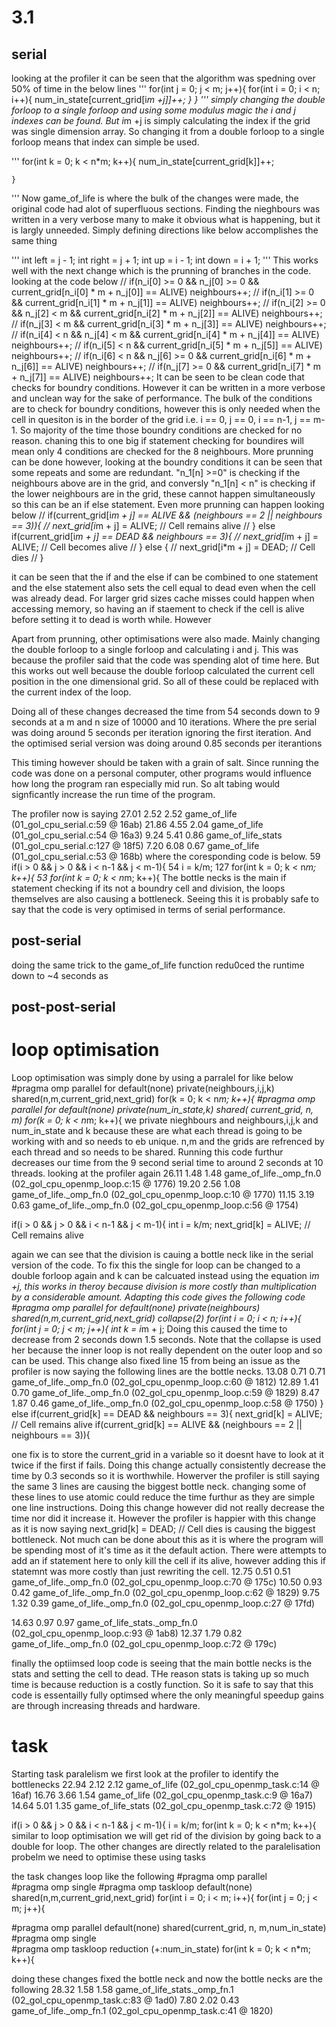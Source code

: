 # 3.1
## serial

looking at the profiler it can be seen that the algorithm was spedning over 50% of time in the below lines
'''
    for(int j = 0; j < m; j++){
        for(int i = 0; i < n; i++){
            num_in_state[current_grid[i*m +j]]++;
        }
    }
'''
simply changing the double forloop to a single forloop and using some modulus magic the i and j indexes can be found.
But i*m +j is simply calculating the index if the grid was single dimension array. So changing it from a double forloop to a single forloop means
that index can simple be used. 

'''
    for(int k = 0; k < n*m; k++){
        num_in_state[current_grid[k]]++;
 
    }
'''
Now game_of_life is where the bulk of the changes were made, the original code had alot of superfluous sections. Finding the nieghbours was written in a very verbose many to make it obvious what is happening, but it is largly unneeded. Simply defining directions like below accomplishes the same thing

'''
int left = j - 1;
int right = j  + 1;
int up = i - 1;
int down = i + 1;
'''
This works well with the next change which is the prunning of branches in the code. 
looking at the code below
//             if(n_i[0] >= 0 && n_j[0] >= 0 && current_grid[n_i[0] * m + n_j[0]] == ALIVE) neighbours++;
//             if(n_i[1] >= 0 && current_grid[n_i[1] * m + n_j[1]] == ALIVE) neighbours++;
//             if(n_i[2] >= 0 && n_j[2] < m && current_grid[n_i[2] * m + n_j[2]] == ALIVE) neighbours++;
//             if(n_j[3] < m && current_grid[n_i[3] * m + n_j[3]] == ALIVE) neighbours++;
//             if(n_i[4] < n && n_j[4] < m && current_grid[n_i[4] * m + n_j[4]] == ALIVE) neighbours++;
//             if(n_i[5] < n && current_grid[n_i[5] * m + n_j[5]] == ALIVE) neighbours++;
//             if(n_i[6] < n && n_j[6] >= 0 && current_grid[n_i[6] * m + n_j[6]] == ALIVE) neighbours++;
//             if(n_j[7] >= 0 && current_grid[n_i[7] * m + n_j[7]] == ALIVE) neighbours++;
It can be seen to be clean code that checks for boundry conditions. However it can be written in a more verbose and unclean way for the sake of performance. The bulk of the conditions are to check for boundry conditions, however this is only needed when the cell in quesiton is in the border of the grid i.e. i == 0, j == 0, i == n-1, j == m-1. So majority of the time those boundry conditions are checked for no reason. chaning this to one big if statement checking for boundires will mean only 4 conditions are checked for the 8 neighbours. More prunning can be done however, looking at the boundry conditions it can be seen that some repeats and some are redundant. "n_1[n] >=0" is checking if the neighbours above are in the grid, and conversly "n_1[n] < n" is checking if the lower neighbours are in the grid, these cannot happen simultaneously so this can be an if else statement. Even more prunning can happen looking below
//             if(current_grid[i*m + j] == ALIVE && (neighbours == 2 || neighbours == 3)){
//                 next_grid[i*m + j] = ALIVE;  // Cell remains alive
//             } else if(current_grid[i*m + j] == DEAD && neighbours == 3){
//                 next_grid[i*m + j] = ALIVE;  // Cell becomes alive
//             } else {
//                 next_grid[i*m + j] = DEAD;  // Cell dies
//             }

it can be seen that the if and the else if can be combined to one statement and the else statement also sets the cell equal to dead even when the cell was already dead. For larger grid sizes cache misses could happen when accessing memory, so having an if staement to check if the cell is alive before setting it to dead is worth while. However

Apart from prunning, other optimisations were also made. Mainly changing the double forloop to a single forloop and calculating i and j. This was because the profiler said that the code was spending alot of time here. But this works out well because the double forloop calculated the current cell position in the one dimensional grid. So all of these could be replaced with the current index of the loop.

Doing all of these changes decreased the time from 54 seconds down to 9 seconds at a m and n size of 10000 and 10 iterations. Where the pre serial was doing around 5 seconds per iteration ignoring the first iteration. And the optimised serial version was doing around 0.85 seconds per iterantions

This timing however should be taken with a grain of salt. Since running the code was done on a personal computer, other programs would influence how long the program ran especially mid run. So alt tabing would signficantly increase the run time of the program.

The profiler now is saying 
 27.01      2.52     2.52                             game_of_life (01_gol_cpu_serial.c:59 @ 16ab)
 21.86      4.55     2.04                             game_of_life (01_gol_cpu_serial.c:54 @ 16a3)
  9.24      5.41     0.86                             game_of_life_stats (01_gol_cpu_serial.c:127 @ 18f5)
  7.20      6.08     0.67                             game_of_life (01_gol_cpu_serial.c:53 @ 168b)
where the coresponding code is below.
59        if(i > 0 && j > 0 && i < n-1 && j < m-1){
54        i = k/m;
127       for(int k = 0; k < n*m; k++){
53        for(int k = 0; k < n*m; k++){
The bottle necks is the main if statement checking if its not a boundry cell and division, the loops themselves are also causing a bottleneck. Seeing this it is probably safe to say that the code is very optimised in terms of serial performance. 


## post-serial
doing the same trick to the game_of_life function redu0ced the runtime down to ~4 seconds as 

## post-post-serial

# loop optimisation

Loop optimisation was simply done by using a parralel for like below 
    #pragma omp parallel for default(none) private(neighbours,i,j,k) shared(n,m,current_grid,next_grid)
    for(k = 0; k < n*m; k++){
    #pragma omp parallel for default(none) private(num_in_state,k) shared( current_grid, n, m)
        for(k = 0; k < n*m; k++){
we private nieghbours and neighbours,i,j,k and num_in_state and k because these are what each thread is going to be working with and so needs to eb unique. n,m and the grids are refrenced by each thread and so needs to be shared. 
Running this code furthur decreases our time from the 9 second serial time to around 2 seconds at 10 threads.
looking at the profiler again 
 26.11      1.48     1.48                             game_of_life._omp_fn.0 (02_gol_cpu_openmp_loop.c:15 @ 1776)
 19.20      2.56     1.08                             game_of_life._omp_fn.0 (02_gol_cpu_openmp_loop.c:10 @ 1770)
 11.15      3.19     0.63                             game_of_life._omp_fn.0 (02_gol_cpu_openmp_loop.c:56 @ 1754)


if(i > 0 && j > 0 && i < n-1 && j < m-1){
int i = k/m;
next_grid[k] = ALIVE;  // Cell remains alive

again we can see that the division is cauing a bottle neck like in the serial version of the code. To fix this the single for loop can be changed to a double forloop again and k can be calcuated instead using the equation i*m +j, this works in theroy because division is more costly than multiplication by a considerable amount. Adapting this code gives the following code 
#pragma omp parallel for default(none) private(neighbours) shared(n,m,current_grid,next_grid) collapse(2)
    for(int i = 0; i < n; i++){
        for(int j = 0; j < m; j++){
            int k = i*m + j;
Doing this caused the time to decrease from 2 seconds down 1.5 seconds. Note that the collapse is used her because the inner loop is not really dependent on the outer loop and so can be used. 
This change also fixed line 15 from being an issue as the profiler is now saying the following lines are the bottle necks.
 13.08      0.71     0.71                             game_of_life._omp_fn.0 (02_gol_cpu_openmp_loop.c:60 @ 1812)
 12.89      1.41     0.70                             game_of_life._omp_fn.0 (02_gol_cpu_openmp_loop.c:59 @ 1829)
  8.47      1.87     0.46                             game_of_life._omp_fn.0 (02_gol_cpu_openmp_loop.c:58 @ 1750)
} else if(current_grid[k] == DEAD && neighbours == 3){
next_grid[k] = ALIVE;  // Cell remains alive
if(current_grid[k] == ALIVE && (neighbours == 2 || neighbours == 3)){

one fix is to store the current_grid in a variable so it doesnt have to look at it twice if the first if fails. Doing this change actually consistently decrease the time by 0.3 seconds so it is worthwhile. Howerver the profiler is still saying the same 3 lines are causing the biggest bottle neck. 
changing some of these lines to use atomic could reduce the time furthur as they are simple one line instructions. Doing this change however did not really decrease the time nor did it increase it. However the profiler is happier with this change as it is now saying 
next_grid[k] = DEAD;  // Cell dies
is causing the biggest bottleneck. 
Not much can be done about this as it is where the program will be spending most of it's time as it the default action. There were attempts to add an if statement here to only kill the cell if its alive, however adding this if statemnt was more costly than just rewriting the cell. 
 12.75      0.51     0.51                             game_of_life._omp_fn.0 (02_gol_cpu_openmp_loop.c:70 @ 175c)
 10.50      0.93     0.42                             game_of_life._omp_fn.0 (02_gol_cpu_openmp_loop.c:62 @ 1829)
  9.75      1.32     0.39                             game_of_life._omp_fn.0 (02_gol_cpu_openmp_loop.c:27 @ 17fd)
  
 14.63      0.97     0.97                             game_of_life_stats._omp_fn.0 (02_gol_cpu_openmp_loop.c:93 @ 1ab8)
 12.37      1.79     0.82                             game_of_life._omp_fn.0 (02_gol_cpu_openmp_loop.c:72 @ 179c)

finally the optiimsed loop code is seeing that the main bottle necks is the stats and setting the cell to dead. THe reason stats is taking up so much time is because reduction is a costly function. So it is safe to say that this code is essentailly fully optimsed where the only meaningful speedup gains are through increasing threads and hardware. 
# task

Starting task paralelism we first look at the profiler to identify the bottlenecks
 22.94      2.12     2.12                             game_of_life (02_gol_cpu_openmp_task.c:14 @ 16af)
 16.76      3.66     1.54                             game_of_life (02_gol_cpu_openmp_task.c:9 @ 16a7)
 14.64      5.01     1.35                             game_of_life_stats (02_gol_cpu_openmp_task.c:72 @ 1915)

if(i > 0 && j > 0 && i < n-1 && j < m-1){
i = k/m;
for(int k = 0; k < n*m; k++){
similar to loop optimisation we will get rid of the division by going back to a double for loop. 
The other changes are directly related to the paralelisation probelm we need to optimise these using tasks

the task changes loop like the following 
#pragma omp parallel  
#pragma omp single
#pragma omp taskloop  default(none) shared(n,m,current_grid,next_grid)
    for(int i = 0; i < m; i++){
        for(int j = 0; j < m; j++){


#pragma omp parallel  default(none) shared(current_grid, n, m,num_in_state)
#pragma omp single    
#pragma omp taskloop reduction (+:num_in_state)
for(int k = 0; k < n*m; k++){

doing these changes fixed the bottle neck and now the bottle necks are the following
 28.32      1.58     1.58                             game_of_life_stats._omp_fn.1 (02_gol_cpu_openmp_task.c:83 @ 1ad0)
  7.80      2.02     0.43                             game_of_life._omp_fn.1 (02_gol_cpu_openmp_task.c:41 @ 1820)

